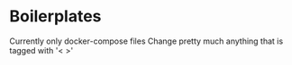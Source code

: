 # Boilerplates
Currently only docker-compose files
Change pretty much anything that is tagged with '< >'
